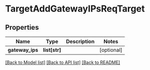 # TargetAddGatewayIPsReqTarget

## Properties
Name | Type | Description | Notes
------------ | ------------- | ------------- | -------------
**gateway_ips** | **list[str]** |  | [optional] 

[[Back to Model list]](../README.md#documentation-for-models) [[Back to API list]](../README.md#documentation-for-api-endpoints) [[Back to README]](../README.md)


